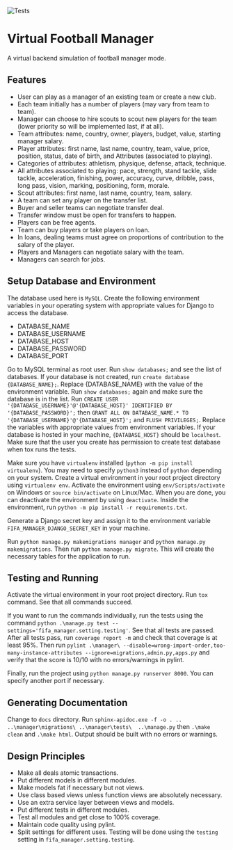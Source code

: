 ![Tests](https://github.com/proafxin/football_manager/actions/workflows/test.yml/badge.svg)

# Virtual Football Manager
A virtual backend simulation of football manager mode.

## Features
- User can play as a manager of an existing team or create a new club.
- Each team initially has a number of players (may vary from team to team).
- Manager can choose to hire scouts to scout new players for the team (lower priority so will be implemented last, if at all).
- Team attributes: name, country, owner, players, budget, value, starting manager salary.
- Player attributes: first name, last name, country, team, value, price, position, status, date of birth, and Attributes (associated to playing).
- Categories of attributes: athletism, physique, defense, attack, technique.
- All attributes associated to playing: pace, strength, stand tackle, slide tackle, acceleration, finishing, power, accuracy, curve, dribble, pass, long pass, vision, marking, positioning, form, morale.
- Scout attributes: first name, last name, country, team, salary.
- A team can set any player on the transfer list.
- Buyer and seller teams can negotiate transfer deal.
- Transfer window must be open for transfers to happen.
- Players can be free agents.
- Team can buy players or take players on loan.
- In loans, dealing teams must agree on proportions of contribution to the salary of the player.
- Players and Managers can negotiate salary with the team.
- Managers can search for jobs.

## Setup Database and Environment
The database used here is `MySQL`. Create the following environment variables in your operating system with appropriate values for Django to access the database.
- DATABASE_NAME
- DATABASE_USERNAME
- DATABASE_HOST
- DATABASE_PASSWORD
- DATABASE_PORT

Go to MySQL terminal as root user. Run `show databases;` and see the list of databases. If your database is not created, run `create database {DATABASE_NAME};`. Replace {DATABASE_NAME} with the value of the environment variable. Run `show databases;` again and make sure the database is in the list. Run `CREATE USER '{DATABASE_USERNAME}'@'{DATABASE_HOST}' IDENTIFIED BY '{DATABASE_PASSWORD}';` then `GRANT ALL ON DATABASE_NAME.* TO '{DATABASE_USERNAME}'@'{DATABASE_HOST}';` and `FLUSH PRIVILEGES;`. Replace the variables with appropriate values from environment variables. If your database is hosted in your machine, `{DATABASE_HOST}` should be `localhost`. Make sure that the user you create has permission to create test database when tox runs the tests.

Make sure you have `virtualenv` installed (`python -m pip install virtualenv`). You may need to specify `python3` instead of `python` depending on your system. Create a virtual environment in your root project directory using `virtualenv env`. Activate the environment using `env/Scripts/activate` on Windows or `source bin/activate` on Linux/Mac. When you are done, you can deactivate the environment by using `deactivate`. Inside the environment, run `python -m pip install -r requirements.txt`.

Generate a Django secret key and assign it to the environment variable `FIFA_MANAGER_DJANGO_SECRET_KEY` in your machine.

Run `python manage.py makemigrations manager` and `python manage.py makemigrations`. Then run `python manage.py migrate`. This will create the necessary tables for the application to run.

## Testing and Running
Activate the virtual environment in your root project directory. Run `tox` command. See that all commands succeed.

If you want to run the commands individually, run the tests using the command `python .\manage.py test --settings='fifa_manager.setting.testing'`. See that all tests are passed. After all tests pass, run `coverage report -m` and check that coverage is at least 95%. Then run `pylint .\manager\ --disable=wrong-import-order,too-many-instance-attributes --ignore=migrations,admin.py,apps.py` and verify that the score is 10/10 with no errors/warnings in pylint.

Finally, run the project using `python manage.py runserver 8000`. You can specify another port if necessary.

## Generating Documentation
Change to `docs` directory. Run `sphinx-apidoc.exe -f -o . .. ..\manager\migrations\ ..\manager\tests\  ..\manage.py` then `.\make clean` and `.\make html`. Output should be built with no errors or warnings.

## Design Principles
- Make all deals atomic transactions.
- Put different models in different modules.
- Make models fat if necessary but not views.
- Use class based views unless function views are absolutely necessary.
- Use an extra service layer between views and models.
- Put different tests in different modules.
- Test all modules and get close to 100% coverage.
- Maintain code quality using pylint.
- Split settings for different uses. Testing will be done using the `testing` setting in `fifa_manager.setting.testing`.
